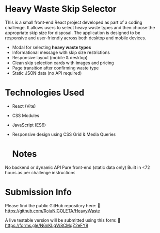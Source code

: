 #  Heavy Waste Skip Selector

This is a small front-end React project developed as part of a coding challenge.
It allows users to select heavy waste types and then choose the appropriate skip size for disposal. 
The application is designed to be responsive and user-friendly across both desktop and mobile devices.


-  Modal for selecting **heavy waste types**
-  Informational message with skip size restrictions
-  Responsive layout (mobile & desktop)
-  Clean skip selection cards with images and pricing
-  Page transition after confirming waste type
-  Static JSON data (no API required)


# Technologies Used

- React (Vite)
- CSS Modules
- JavaScript (ES6)
- Responsive design using CSS Grid & Media Queries
  
  # Notes
No backend or dynamic API
Pure front-end (static data only)
Built in <72 hours as per challenge instructions

# Submission Info
Please find the public GitHub repository here:
🔗 https://github.com/RoiuNICOLETA/HeavyWaste

A live testable version will be submitted using this form:
🔗 https://forms.gle/N6nKLgW8CMqZ2eFY8
